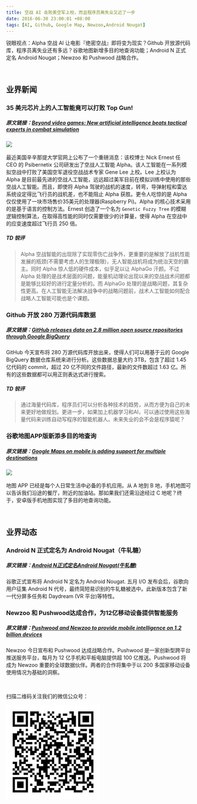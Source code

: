 ```yaml
---
title: 空战 AI 击败美空军上校，而且程序员离失业又近了一步
date: 2016-06-30 23:00:01 +08:00
tags: [AI, Github, Google Map, Newzoo,Android Nougat]
---
```


锐眼视点：Alpha 空战 AI 让电影『绝密空战』即将变为现实？Github 开放源代码库，程序员离失业还有多远？谷歌地图新增多目的地查询功能；Android N 正式定名 Android Nougat；Newzoo 和 Pushwood 战略合作。

<br>

## 业界新闻

### 35 美元芯片上的人工智能竟可以打败 Top Gun!

##### 原文链接：[Beyond video games: New artificial intelligence beats tactical experts in combat simulation](http://magazine.uc.edu/editors_picks/recent_features/alpha.html)

![](http://i1.piimg.com/567952/ca26f0282688a3ca.png)

最近美国辛辛那提大学官网上公布了一个重磅消息：该校博士 Nick Ernest 任 CEO 的 Psibernetix 公司研发出了空战人工智能 Alpha。该人工智能在一系列模拟空战中打败了美国空军退役空战战术专家 Gene Lee 上校。Lee 上校认为 Alpha 是目前最先进的空战人工智能，远远超过美军目前在模拟训练中使用的那些空战人工智能。而且，即使将 Alpha 驾驶的战机的速度，转弯，导弹射程和雷达系统设定得比飞行员的战机差，也不能阻止 Alpha 获胜。更令人吃惊的是 Alpha 仅仅使用了一块市场售价35美元的处理器(Raspberry Pi)。Alpha 的核心技术采用的是基于语言的控制方法。Ernest 创造了一个名为 `Genetic Fuzzy Tree` 的模糊逻辑控制算法，在取得高性能的同时仅需要很少的计算量，使得 Alpha 在空战中的应变速度超过飞行员 250 倍。

##### TD 锐评

> Alpha 空战智能的出现除了实现零伤亡战争外，更重要的是解放了战机性能发展的瓶颈(不需要考虑人的生理极限)，无人智能战机将成为统治天空的霸主。同时 Alpha 惊人低的硬件成本，似乎足以让 AlphaGo 汗颜。不过 Alpha 处理的是战术层面的问题，能量机动理论出现以来的空战战术问题都是能够比较好的进行定量分析的。而 AlphaGo 处理的是战略问题，其复杂性更高。在人工智能无法解决战争中的战略问题前，战术人工智能如何配合战略人工智能可能也是个课题。

### Github 开放 280 万源代码库数据

##### 原文链接：[GitHub releases data on 2.8 million open source repositories through Google BigQuery](http://venturebeat.com/2016/06/29/github-releases-data-on-2-8-million-open-source-repositories-through-google-bigquery/)

GitHub 今天宣布将 280 万源代码库开放出来，使得人们可以用基于云的 Google BigQuery 数据仓库系统来进行分析。这些数据总量大约 3TB，包含了超过 1.45 亿代码的 commit，超过 20 亿不同的文件路径，最新的文件数超过 1.63 亿。所有的这些数据都可以用正则表达式进行搜索。

##### TD 锐评

> 通过海量代码库，程序员们可以分析各种技术的趋势，从而方便为自己的未来更好地做规划。更进一步，如果加上机器学习和AI，可以通过使用这些海量代码来训练自动写程序的智能机器人。未来失业的会不会是程序猿呢？

### 谷歌地图APP版新添多目的地查询

##### 原文链接：[Google Maps on mobile is adding support for multiple destinations](http://www.theverge.com/2016/6/29/12060682/google-maps-android-app-multiple-destinations?utm_campaign=theverge&utm_content=chorus&utm_medium=social&utm_source=twitter)

![](http://i1.piimg.com/567952/8c937b88cadcfbcf.png)

地图 APP 已经是每个人日常生活中必备的手机应用。从 A 地到 B 地，手机地图可以告诉我们沿途的餐厅，附近的加油站。那如果我们还需沿途经过 C 地呢？终于，安卓版手机地图实现了多目的地查询功能。

<br>

## 业界动态

### Android N 正式定名为 Android Nougat（牛轧糖）

##### 原文链接：[Android N正式定名Android Nougat(牛轧糖)](http://www.theverge.com/2016/6/30/12067774/android-n-is-now-android-nougat)

谷歌正式宣布将 Android N 定名为 Android Nougat. 五月 I/O 发布会后，谷歌向用户征集 Android N 代号，最终简短易识别的牛轧糖被选中。此新版本包含了新一代分屏多任务和 Daydream (VR 平台)等特性。

### Newzoo 和 Pushwood达成合作，为12亿移动设备提供智能服务

##### 原文链接：[Pushwood and Newzoo to provide mobile intelligence on 1.2 billion devices](https://newzoo.com/news/pushwoosh-newzoo-partner-to-provide-mobile-device-intelligence/)

Newzoo 今日宣布和 Pushwood 达成战略合作。Pushwood 是一家创新型跨平台推送服务平台，每月为 12 亿手机和平板电脑提供超 100 亿推送。Pushwood 将成为 Newzoo 重要的全球数据伙伴。两者的合作将集中于以 200 多国家移动设备使用情况为基础的洞察。

<br>

扫描二维码关注我们的微信公众号：

![](/images/erweima.jpg)
